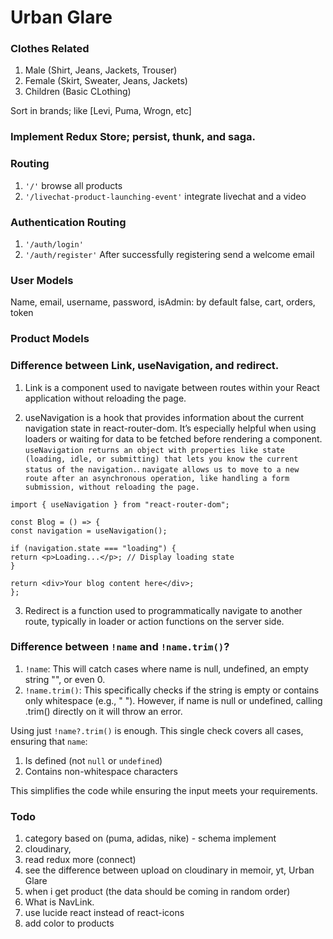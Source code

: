 # Urban Glare

### Clothes Related

1. Male (Shirt, Jeans, Jackets, Trouser)
2. Female (Skirt, Sweater, Jeans, Jackets)
3. Children (Basic CLothing)

Sort in brands; like [Levi, Puma, Wrogn, etc]

### Implement Redux Store; persist, thunk, and saga.

### Routing

1. `'/'` browse all products
2. `'/livechat-product-launching-event'` integrate livechat and a video

### Authentication Routing

1. `'/auth/login'`
2. `'/auth/register'` After successfully registering send a welcome email

### User Models

Name, email, username, password, isAdmin: by default false, cart, orders, token

### Product Models

### Difference between Link, useNavigation, and redirect.

1. Link is a component used to navigate between routes within your React application without reloading the page.

2) useNavigation is a hook that provides information about the current navigation state in react-router-dom. It’s especially helpful when using loaders or waiting for data to be fetched before rendering a component. `useNavigation returns an object with properties like state (loading, idle, or submitting) that lets you know the current status of the navigation.`.
   `navigate allows us to move to a new route after an asynchronous operation, like handling a form submission, without reloading the page.`

```
import { useNavigation } from "react-router-dom";

const Blog = () => {
const navigation = useNavigation();

if (navigation.state === "loading") {
return <p>Loading...</p>; // Display loading state
}

return <div>Your blog content here</div>;
};

```

3. Redirect is a function used to programmatically navigate to another route, typically in loader or action functions on the server side.

### Difference between `!name` and `!name.trim()`?

1. `!name`: This will catch cases where name is null, undefined, an empty string "", or even 0.
2. `!name.trim()`: This specifically checks if the string is empty or contains only whitespace (e.g., " "). However, if name is null or undefined, calling .trim() directly on it will throw an error.

Using just `!name?.trim()` is enough. This single check covers all cases, ensuring that `name`:

1. Is defined (not `null` or `undefined`)
2. Contains non-whitespace characters

This simplifies the code while ensuring the input meets your requirements.

### Todo

1. category based on (puma, adidas, nike) - schema implement
2. cloudinary,
3. read redux more (connect)
4. see the difference between upload on cloudinary in memoir, yt, Urban Glare
5. when i get product (the data should be coming in random order)
6. What is NavLink.
7. use lucide react instead of react-icons
8. add color to products
